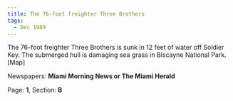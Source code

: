 ```yaml
---  
title: The 76-foot freighter Three Brothers  
tags:  
  - Dec 1989  
---  
```

  
The 76-foot freighter Three Brothers is sunk in 12 feet of water off Soldier Key. The submerged hull is damaging sea grass in Biscayne National Park. [Map]  
  
Newspapers: **Miami Morning News or The Miami Herald**  
  
Page: **1**, Section: **B** 
